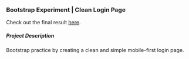 ### Bootstrap Experiment | Clean Login Page

Check out the final result [here](https://ericrubinoff.github.io/Bootstrap-Login-Form/).

##### Project Description

Bootstrap practice by creating a clean and simple mobile-first login page.